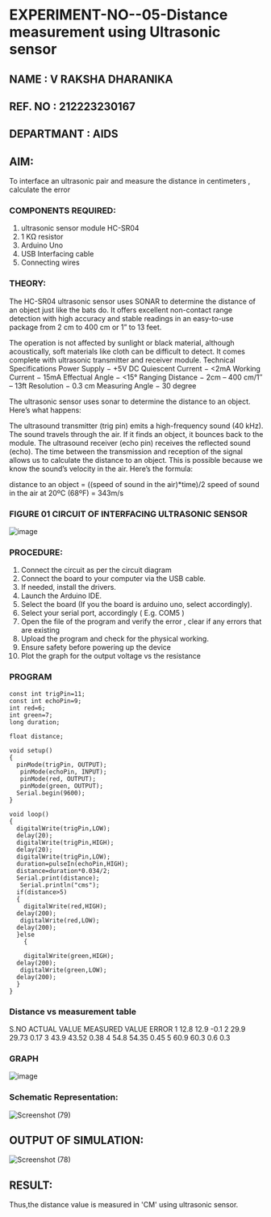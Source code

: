 # EXPERIMENT-NO--05-Distance measurement using Ultrasonic sensor
## NAME : V RAKSHA DHARANIKA
## REF. NO : 212223230167
## DEPARTMANT : AIDS


## AIM: 
To interface an ultrasonic pair and measure the distance in centimeters , calculate the error
 
### COMPONENTS REQUIRED:
1.	ultrasonic sensor module HC-SR04
2.	1 KΩ resistor 
3.	Arduino Uno 
4.	USB Interfacing cable 
5.	Connecting wires 


### THEORY: 
The HC-SR04 ultrasonic sensor uses SONAR to determine the distance of an object just like the bats do. It offers excellent non-contact range detection with high accuracy and stable readings in an easy-to-use package from 2 cm to 400 cm or 1” to 13 feet.

The operation is not affected by sunlight or black material, although acoustically, soft materials like cloth can be difficult to detect. It comes complete with ultrasonic transmitter and receiver module.
Technical Specifications
Power Supply − +5V DC
Quiescent Current − <2mA
Working Current − 15mA
Effectual Angle − <15°
Ranging Distance − 2cm – 400 cm/1″ – 13ft
Resolution − 0.3 cm
Measuring Angle − 30 degree

The ultrasonic sensor uses sonar to determine the distance to an object. Here’s what happens:

The ultrasound transmitter (trig pin) emits a high-frequency sound (40 kHz).
The sound travels through the air. If it finds an object, it bounces back to the module.
The ultrasound receiver (echo pin) receives the reflected sound (echo).
The time between the transmission and reception of the signal allows us to calculate the distance to an object. This is possible because we know the sound’s velocity in the air. Here’s the formula:

distance to an object = ((speed of sound in the air)*time)/2
speed of sound in the air at 20ºC (68ºF) = 343m/s

### FIGURE 01 CIRCUIT OF INTERFACING ULTRASONIC SENSOR 


![image](https://user-images.githubusercontent.com/36288975/166430594-5adb4ca9-5a42-4781-a7e6-7236b3766a85.png)



### PROCEDURE:
1.	Connect the circuit as per the circuit diagram 
2.	Connect the board to your computer via the USB cable.
3.	If needed, install the drivers.
4.	Launch the Arduino IDE.
5.	Select the board (If you the board is arduino uno, select accordingly).
6.	Select your serial port, accordingly ( E.g. COM5 )
7.	Open the file of the program  and verify the error , clear if any errors that are existing 
8.	Upload the program and check for the physical working. 
9.	Ensure safety before powering up the device 
10.	Plot the graph for the output voltage vs the resistance 


### PROGRAM 
```
const int trigPin=11;
const int echoPin=9;
int red=6;
int green=7;
long duration;

float distance;

void setup()
{
  pinMode(trigPin, OUTPUT);
   pinMode(echoPin, INPUT);
   pinMode(red, OUTPUT);
   pinMode(green, OUTPUT);
  Serial.begin(9600);
}

void loop()
{
  digitalWrite(trigPin,LOW);
  delay(20);
  digitalWrite(trigPin,HIGH);
  delay(20);
  digitalWrite(trigPin,LOW);
  duration=pulseIn(echoPin,HIGH);
  distance=duration*0.034/2;
  Serial.print(distance);
   Serial.println("cms");
  if(distance>5)
  {
    digitalWrite(red,HIGH);
  delay(200);
   digitalWrite(red,LOW);
  delay(200);
  }else 
    {
  
    digitalWrite(green,HIGH);
  delay(200);
   digitalWrite(green,LOW);
  delay(200);
  }
}

```

### Distance vs measurement table 

			
 S.NO	ACTUAL VALUE	MEASURED VALUE	ERROR
1	12.8	12.9	-0.1
2	29.9	29.73	0.17
3	43.9	43.52	0.38
4	54.8	54.35	0.45
5	60.9	60.3	0.6
			0.3





### GRAPH

![image](https://github.com/rakshadharanika/Experiment--04-Interfacing-digital-output-with-arduino-ultrasonic-sensor/assets/149348380/f1aae988-4b8f-49fd-bbd9-2b8538a39b4b)

### Schematic Representation:


![Screenshot (79)](https://github.com/rakshadharanika/Experiment--04-Interfacing-digital-output-with-arduino-ultrasonic-sensor/assets/149348380/14cb8641-b9f3-41e2-a315-55f53b30b69b)








			
			
			
			
			
			
 









## OUTPUT OF SIMULATION:
![Screenshot (78)](https://github.com/rakshadharanika/Experiment--04-Interfacing-digital-output-with-arduino-ultrasonic-sensor/assets/149348380/90a3b363-2fa4-496f-b380-cd86021bc842)


## RESULT:

Thus,the distance value is measured in 'CM' using ultrasonic sensor.



 
